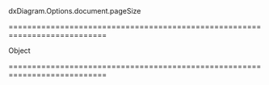 <!--id-->dxDiagram.Options.document.pageSize<!--/id-->
===========================================================================
<!--type-->Object<!--/type-->
===========================================================================

<!--shortDescription-->

<!--/shortDescription-->

<!--fullDescription-->

<!--/fullDescription-->
